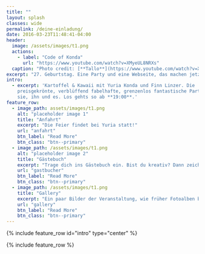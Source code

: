 ```yaml
---
title: ""
layout: splash
classes: wide
permalink: /deine-einladung/
date: 2016-03-23T11:48:41-04:00
header:
  image: /assets/images/t1.png
  actions:
    - label: "Code of Konda"
      url: "https://www.youtube.com/watch?v=XMyeUL8NRXs"
  caption: "Photo credit: [**Tallo**](https://www.youtube.com/watch?v=XMyeUL8NRXs)"
excerpt: "27. Geburtstag. Eine Party und eine Webseite, das machen jetzt alle so."
intro: 
  - excerpt: 'Kartoffel & Kawaii mit Yuria Konda und Finn Linzer. Die
    preisgekrönte, verblüffend fabelhafte, grenzenlos fantastische Party für
    sie, ihn und es. Los gehts so ab **19:00**.'
feature_row:
  - image_path: assets/images/t1.png
    alt: "placeholder image 1"
    title: "Anfahrt"
    excerpt: "Die Feier findet bei Yuria statt!"
    url: "anfahrt"
    btn_label: "Read More"
    btn_class: "btn--primary"
  - image_path: /assets/images/t1.png
    alt: "placeholder image 2"
    title: "Gästebuch"
    excerpt: "Trage dich ins Gästebuch ein. Bist du kreativ? Dann zeichne was schönes."
    url: "gastbucher"
    btn_label: "Read More"
    btn_class: "btn--primary"
  - image_path: /assets/images/t1.png
    title: "Gallery"
    excerpt: "Ein paar Bilder der Veranstaltung, wie früher Fotoalben bei SchülerVZ nur ohne SchülerVZ."
    url: "gallery"
    btn_label: "Read More"
    btn_class: "btn--primary"
---
```


{% include feature_row id="intro" type="center" %}

{% include feature_row %}

